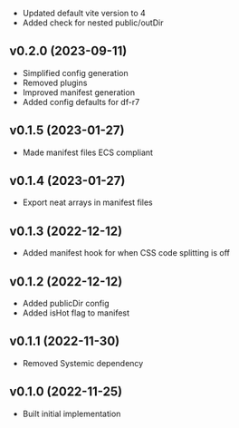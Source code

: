 * Updated default vite version to 4
* Added check for nested public/outDir

## v0.2.0 (2023-09-11)
* Simplified config generation
* Removed plugins
* Improved manifest generation
* Added config defaults for df-r7

## v0.1.5 (2023-01-27)
* Made manifest files ECS compliant

## v0.1.4 (2023-01-27)
* Export neat arrays in manifest files

## v0.1.3 (2022-12-12)
* Added manifest hook for when CSS code splitting is off

## v0.1.2 (2022-12-12)
* Added publicDir config
* Added isHot flag to manifest

## v0.1.1 (2022-11-30)
* Removed Systemic dependency

## v0.1.0 (2022-11-25)
* Built initial implementation
